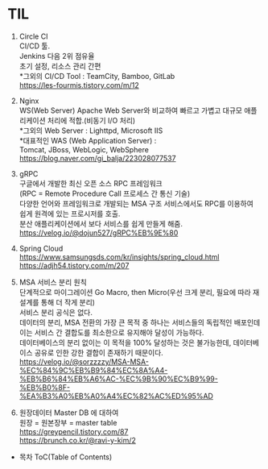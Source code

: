 # TIL

1. Circle CI   
CI/CD 툴.   
Jenkins 다음 2위 점유율   
초기 설정, 리소스 관리 간편   
*그외의 CI/CD Tool : TeamCity, Bamboo, GitLab   
https://les-fourmis.tistory.com/m/12      


2. Nginx   
WS(Web Server)
Apache Web Server와 비교하여 빠르고 가볍고 대규모 애플리케이션 처리에 적합.(비동기 I/O 처리)   
*그외의 Web Server : Lighttpd, Microsoft IIS    
*대표적인 WAS  (Web Application Server) :     
Tomcat, JBoss, WebLogic, WebSphere     
https://blog.naver.com/gi_balja/223028077537   


     
3. gRPC    
구글에서 개발한 최신 오픈 소스 RPC 프레임워크    
(RPC = Remote Procedure Call  프로세스 간 통신 기술)    
다양한 언어와 프레임워크로 개발되는 MSA 구조 서비스에서도 RPC를 이용하여 쉽게 원격에 있는 프로시저를 호출.     
분산 애플리케이션에서 보다 서비스를 쉽게 만들게 해줌.   
https://velog.io/@dojun527/gRPC%EB%9E%80    
  

4. Spring Cloud    
https://www.samsungsds.com/kr/insights/spring_cloud.html    
https://adjh54.tistory.com/m/207    


5. MSA 서비스 분리 원칙    
단계적으로 마이그레이션
Go Macro, then Micro(우선 크게 분리, 필요에 따라 재설계를 통해 더 작게 분리)   
서비스 분리 공식은 없다.    
데이터의 분리, MSA 전환의 가장 큰 목적 중 하나는 서비스들의 독립적인 배포인데 이는 서비스 간 결합도를 최소한으로 유지해야 달성이 가능하다.      
데이터베이스의 분리 없이는 이 목적을 100% 달성하는 것은 불가능한데, 데이터베이스 공유로 인한 강한 결합이 존재하기 때문이다.     
https://velog.io/@sorzzzzy/MSA-MSA-%EC%84%9C%EB%B9%84%EC%8A%A4-%EB%B6%84%EB%A6%AC-%EC%9B%90%EC%B9%99-%EB%B0%8F-%EA%B3%A0%EB%A0%A4%EC%82%AC%ED%95%AD    
 

6. 원장데이터 Master DB 에 대하여    
원장 = 원본장부 = master table   
https://greypencil.tistory.com/87    
https://brunch.co.kr/@ravi-y-kim/2   
    

* 목차 ToC(Table of Contents)


